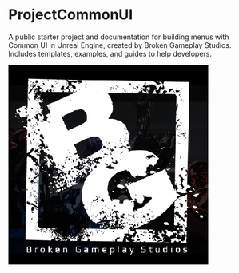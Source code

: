 # ProjectCommonUI
A public starter project and documentation for building menus with Common UI in Unreal Engine, created by Broken Gameplay Studios. Includes templates, examples, and guides to help developers.

![](Docs/attachments/README-20250711T101935.png)



